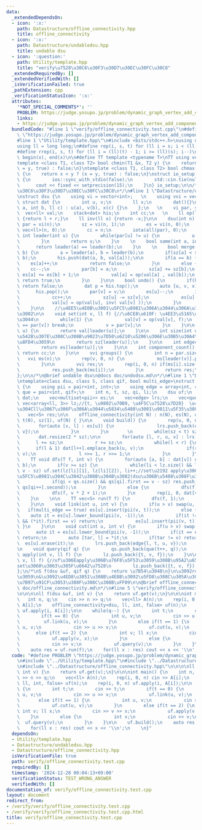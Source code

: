 ```yaml
---
data:
  _extendedDependsOn:
  - icon: ':x:'
    path: Datastructure/offline_connectivity.hpp
    title: offline_connectivity
  - icon: ':x:'
    path: Datastructure/undabledsu.hpp
    title: undable dsu
  - icon: ':question:'
    path: Utility/template.hpp
    title: "verify\u7528\u30C6\u30F3\u30D7\u30EC\u30FC\u30C8"
  _extendedRequiredBy: []
  _extendedVerifiedWith: []
  _isVerificationFailed: true
  _pathExtension: cpp
  _verificationStatusIcon: ':x:'
  attributes:
    '*NOT_SPECIAL_COMMENTS*': ''
    PROBLEM: https://judge.yosupo.jp/problem/dynamic_graph_vertex_add_component_sum
    links:
    - https://judge.yosupo.jp/problem/dynamic_graph_vertex_add_component_sum
  bundledCode: "#line 1 \"verify/offline_connectivity.test.cpp\"\n#define PROBLEM\
    \ \"https://judge.yosupo.jp/problem/dynamic_graph_vertex_add_component_sum\"\n\
    #line 1 \"Utility/template.hpp\"\n#include <bits/stdc++.h>\nusing namespace std;\n\
    using ll = long long;\n#define rep(i, s, t) for (ll i = s; i < (ll)(t); i++)\n\
    #define rrep(i, s, t) for (ll i = (ll)(t) - 1; i >= (ll)(s); i--)\n#define all(x)\
    \ begin(x), end(x)\n\n#define TT template <typename T>\nTT using vec = vector<T>;\n\
    template <class T1, class T2> bool chmin(T1 &x, T2 y) {\n    return x > y ? (x\
    \ = y, true) : false;\n}\ntemplate <class T1, class T2> bool chmax(T1 &x, T2 y)\
    \ {\n    return x < y ? (x = y, true) : false;\n}\nstruct io_setup {\n    io_setup()\
    \ {\n        ios::sync_with_stdio(false);\n        std::cin.tie(nullptr);\n  \
    \      cout << fixed << setprecision(15);\n    }\n} io_setup;\n\n/*\n@brief verify\u7528\
    \u30C6\u30F3\u30D7\u30EC\u30FC\u30C8\n*/\n#line 1 \"Datastructure/undabledsu.hpp\"\
    \nstruct dsu {\n    using vi = vector<int>;   \n    using vvi = vec<vi>;\n   \
    \ struct dat {\n        int u, v;\n        ll x;\n        dat(){}\n        dat(int\
    \ a, int b, ll c) : u(a), v(b), x(c) {}\n    };\n   \n    vi par, sz, es;\n  \
    \  vec<ll> val;\n    stack<dat> his;\n    int cc;\n   \n    ll op(ll l, ll r)\
    \ {return l + r;}\n    ll inv(ll x) {return -x;}\n\n    dsu(int n) {\n       \
    \ par = vi(n);\n        sz = vi(n, 1);\n        es = vi(n, 0);\n        val =\
    \ vec<ll>(n, 0);\n        cc = n;\n        iota(all(par), 0);\n    }\n  \n   \
    \ int leader(int u) {\n        while(par[u] != u) {\n            u = par[u];\n\
    \        }\n        return u;\n    }\n    \n    bool same(int a, int b) {\n  \
    \      return leader(a) == leader(b);\n    }\n    \n    bool merge(int a, int\
    \ b) {\n        a = leader(a), b = leader(b);\n        if(sz[a] < sz[b]) swap(a,\
    \ b);\n        his.push(dat(a, b, val[a]));\n\n        if(a == b) {\n        \
    \    es[a]++;\n            return false;\n        }\n        else {\n        \
    \    cc--;\n            par[b] = a;\n            sz[a] += sz[b];\n           \
    \ es[a] += es[b] + 1;\n            val[a] = op(val[a] , val[b]);\n           \
    \ return true;\n        }\n    }\n\n    bool undo() {\n        if(his.empty())\
    \ return false;\n        dat p = his.top();\n        auto [u, v, x] = p; \n  \
    \      his.pop();\n        par[v] = v;\n        es[u]--;\n        if(u != v) {\n\
    \            cc++;\n            sz[u] -= sz[v];\n            es[u] -= es[v];\n\
    \            val[u] = op(val[u], inv( val[v] ));\n        }\n        return true;\n\
    \    }\n\n    //\u4EE5\u4E0B\u3001\u5FC5\u8981\u306A\u3044\u306A\u3089\u7701\u304F\
    \u3002\n\n    void set(int v, ll f) {//\u6CE8\u610F: \u4EE3\u5165\u3067\u306F\u7121\
    \u3044\n        while(1) {\n            val[v] = op(val[v], f);\n            if(v\
    \ == par[v]) break;\n            v = par[v];\n        }\n    }\n\n    ll get(int\
    \ u) {\n        return val[leader(u)];\n    }\n\n    int size(int u) {//u\u304C\
    \u542B\u307E\u308C\u308B\u9023\u7D50\u6210\u5206\u306E\u30B5\u30A4\u30BA\u3092\
    \u8FD4\u3059\n        return sz[leader(u)];\n    }\n\n    int edgecnt(int u) {\n\
    \        return es[leader(u)];\n    }\n\n    int component_count() {\n       \
    \ return cc;\n    }\n\n    vvi groups() {\n        int n = par.size();\n     \
    \   vvi ms(n);\n        rep(v, 0, n) {\n            ms[leader(v)].push_back(v);\n\
    \        }\n\n        vvi res;\n        rep(i, 0, n) if(ms[i].size() > 0) {\n\
    \            res.push_back(ms[i]);\n        }\n        return res;\n    }\n\n\
    };\n\n/*\n@brief undable dsu\n@docs doc/undodsu.md\n*/\n#line 1 \"Datastructure/offline_connectivity.hpp\"\
    \ntemplate<class dsu, class S, class qif, bool multi_edge>\nstruct offline_connectivity\
    \ {\n    using pii = pair<int, int>;\n    using edge = array<int, 4>;\n    using\
    \ que = pair<int, qif>;\n    int n, t, sz, qi, li;\n    dsu uf;\n    vec<vec<pii>>\
    \ dat;\n    vec<multiset<pii>> es;\n    vec<edge> lrs;\n    vec<que> qs;\n   \
    \ vec<array<ll, 3>> lz;//{t, \u9802\u70B9, \u4F5C\u7528\u7D20}  \u4F5C\u7528\u7D20\
    \u304Cll\u3067\u306F\u306A\u3044\u5834\u5408\u3001\u9811\u5F35\u308B\u3002\n \
    \   vec<S> res;\n\n    offline_connectivity(int N) : n(N), es(N), qi(0), li(0),\
    \ t(0), sz(1), uf(N) { }\n\n    void build() {\n        rep(u, 0, n) {\n     \
    \       for(auto [v, l] : es[u]) {\n                lrs.push_back(edge{l, t, int(u),\
    \ v});\n            }\n        }\n       \n        while(sz < t) sz <<= 1;\n \
    \       dat.resize(2 * sz);\n\n        for(auto [l, r, u, v] : lrs) {\n      \
    \      l += sz;\n            r += sz;\n            while(l < r) {\n          \
    \      if(l & 1) dat[l++].emplace_back(u, v);\n                if(r & 1) dat[--r].emplace_back(u,\
    \ v);\n                l >>= 1, r >>= 1;\n            }\n        }\n    }\n\n\
    \    TT void dfs(T f, int v) {\n        for(auto [a, b] : dat[v]) uf.merge(a,\
    \ b);\n        if(v >= sz) {\n            while(li < lz.size() && lz[li][0] ==\
    \ v - sz) uf.set(lz[li][1], lz[li][2]), li++;//set\u2192 apply\u306B\u3059\u308B\
    \u5FC5\u8981\u304C\u3042\u308B\u304B\u3082(dsu\u306B\u5408\u308F\u305B\u308B)\n\
    \            if(qi < qs.size() && qs[qi].first == v - sz) res.push_back(f(uf,\
    \ qs[qi++].second));\n        }\n        else {\n            dfs(f, v * 2);\n\
    \            dfs(f, v * 2 + 1);\n        }\n        rep(i, 0, dat[v].size()) uf.undo();\n\
    \    }\n    \n\n    TT vec<S> run(T f) {\n        dfs(f, 1);\n        return res;\n\
    \    }\n\n    void link(int u, int v) {\n        if(u > v) swap(u, v);\n     \
    \   if(multi_edge == true) es[u].insert(pii(v, t));\n        else {\n        \
    \    auto it = es[u].lower_bound(pii(v, -1));\n            if(it != es[u].end()\
    \ && (*it).first == v) return;\n            es[u].insert(pii(v, t));\n       \
    \ }\n    }\n\n    void cut(int u, int v) {\n        if(u > v) swap(u, v);\n  \
    \      auto it = es[u].lower_bound(pii(v, -1));\n        if(it == es[u].end())\
    \ return;\n        auto [tar, l] = *it;\n        if(tar != v) return;\n      \
    \  es[u].erase(it);\n        lrs.push_back(edge{l, t, u, v});\n        \n    }\n\
    \n    void query(qif q) {\n        qs.push_back(que(t++, q));\n    }\n\n    void\
    \ apply(int v, ll f) {\n        lz.push_back({t, v, f});\n    }\n\n    void set(int\
    \ v, ll f) {//uf\u306Eapply\u306B\u76F8\u5F53\u3059\u308B\u95A2\u6570\u540D\u304C\
    set\u3060\u3063\u305F\u6642\u7528\n        lz.push_back({t, v, f});\n    }\n\n\
    };\n/*\nS f(dsu &uf, qif q) {\n    return \u7B54\u3048\n}\n\u3092run\u306B\u6E21\
    \u3059\n&\u3092\u4ED8\u3051\u308B\u4E8B\u3092\u5FD8\u308C\u305A\u306B\uFF08\u8A08\
    \u7B97\u91CF\u3053\u308F\u308C\u308B\uFF09\n\n@brief offline_connectivity\n@docs\
    \ doc/offline_connectivity.md\n*/\n#line 5 \"verify/offline_connectivity.test.cpp\"\
    \n\n\n\nll f(dsu &uf, int v) {\n    return uf.get(v);\n}\n\n\nint main() {\n \
    \   int n, q;\n    cin >> n >> q;\n    vec<ll> A(n);\n    rep(i, 0, n) cin >>\
    \ A[i];\n    offline_connectivity<dsu, ll, int, false> uf(n);\n    rep(i, 0, n)\
    \ uf.apply(i, A[i]);\n\n    while(q--) {\n        int t;\n        cin >> t;\n\
    \        if(t == 0) {\n            int u, v;\n            cin >> u >> v;\n   \
    \         uf.link(u, v);\n        }\n        else if(t == 1) {\n            int\
    \ u, v;\n            cin >> u >> v;\n            uf.cut(u, v);\n        }\n  \
    \      else if(t == 2) {\n            int v; ll x;\n            cin >> v >> x;\n\
    \            uf.apply(v, x);\n        }\n        else {\n            int v;\n\
    \            cin >> v;\n            uf.query(v);\n        }\n    }\n\n    uf.build();\n\
    \    auto res = uf.run(f);\n    for(ll x : res) cout << x << '\\n';\n    \n}\n"
  code: "#define PROBLEM \"https://judge.yosupo.jp/problem/dynamic_graph_vertex_add_component_sum\"\
    \n#include \"../Utility/template.hpp\"\n#include \"../Datastructure/undabledsu.hpp\"\
    \n#include \"../Datastructure/offline_connectivity.hpp\"\n\n\n\nll f(dsu &uf,\
    \ int v) {\n    return uf.get(v);\n}\n\n\nint main() {\n    int n, q;\n    cin\
    \ >> n >> q;\n    vec<ll> A(n);\n    rep(i, 0, n) cin >> A[i];\n    offline_connectivity<dsu,\
    \ ll, int, false> uf(n);\n    rep(i, 0, n) uf.apply(i, A[i]);\n\n    while(q--)\
    \ {\n        int t;\n        cin >> t;\n        if(t == 0) {\n            int\
    \ u, v;\n            cin >> u >> v;\n            uf.link(u, v);\n        }\n \
    \       else if(t == 1) {\n            int u, v;\n            cin >> u >> v;\n\
    \            uf.cut(u, v);\n        }\n        else if(t == 2) {\n           \
    \ int v; ll x;\n            cin >> v >> x;\n            uf.apply(v, x);\n    \
    \    }\n        else {\n            int v;\n            cin >> v;\n          \
    \  uf.query(v);\n        }\n    }\n\n    uf.build();\n    auto res = uf.run(f);\n\
    \    for(ll x : res) cout << x << '\\n';\n    \n}"
  dependsOn:
  - Utility/template.hpp
  - Datastructure/undabledsu.hpp
  - Datastructure/offline_connectivity.hpp
  isVerificationFile: true
  path: verify/offline_connectivity.test.cpp
  requiredBy: []
  timestamp: '2024-12-28 00:04:13+09:00'
  verificationStatus: TEST_WRONG_ANSWER
  verifiedWith: []
documentation_of: verify/offline_connectivity.test.cpp
layout: document
redirect_from:
- /verify/verify/offline_connectivity.test.cpp
- /verify/verify/offline_connectivity.test.cpp.html
title: verify/offline_connectivity.test.cpp
---
```


